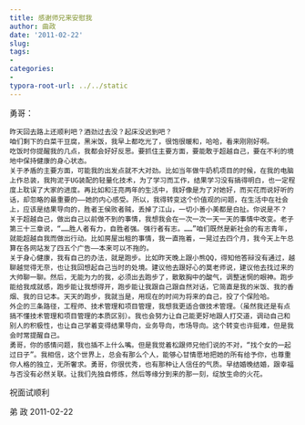 ```yaml
---
title: 感谢师兄来安慰我
author: 曲政
date: '2011-02-22'
slug: 
tags:
- 
categories:
- 
typora-root-url: ../../static
---
```


勇哥：

	昨天回去路上还顺利吧？酒劲过去没？起床没迟到吧？
	咱们剩下的白菜干豆腐，黑米饭，我早上都吃光了，很饱很暖和，哈哈，看来刚刚好啊。
	吃饭时你提醒我的几点，我都会好好反思。要抓住主要方面，要能敢于超越自己，要在不利的境地中保持健康的身心状态。
	关于矛盾的主要方面，可能我的出发点就不大对劲。比如当年做牛奶机项目的时候，在我的电脑上作总装，我拘泥于UG装配的轻量化技术，为了学习而工作，结果学习没有搞得明白，也一定程度上耽误了大家的进度。再比如和汪亮两年的生活中，我好像是为了对她好，而买花而说好听的话，却忽略的最重要的——她的内心感受。所以，我得转变这个价值观的问题，在生活中在社会上，应该是结果导向的，胜者王侯败者贼，丢掉了江山，一切小善小美都是白扯。你说是不？
	关于超越自己，做出自己以前做不到的事情，我想我会在一次一次一天一天的事情中改变。老子第三十三章说，“……胜人者有力，自胜者强。强行者有志。……”咱们既然是新社会的有志青年，就能超越自我而做出行动。比如房屋出租的事情，我一直拖着，一晃过去四个月，我今天上午总算在各网站发了四五个广告——本来可以不拖的。
	关于身心健康，我有自己的办法，就是跑步。比如昨天晚上跟小熊QQ，得知他答辩没有通过，越聊越觉得无奈，也让我回想起自己当时的处境。建议他去跟好心的莫老师说，建议他去找过来的大帅聊一聊。然后，无能为力的我，必须出去跑步了，散散胸中的酸气，调整迷惘的眼神。跑步能给我成就感，跑步能让我想得开，跑步能让我跟自己跟自然对话，它简直是我的米饭、我的香烟、我的日记本。天天的跑步，我就当是，用现在的时间为将来的自己，投了个保险哈。
	外企的三条路径，工程师、技术管理和项目管理，我想我更适合做技术管理。（虽然我还是有点搞不懂技术管理和项目管理的本质区别）。我也会努力让自己能更好地跟人打交道，调动自己和别人的积极性，也让自己学着变得结果导向，业务导向，市场导向。这个转变也许挺难，但是我会时常提醒自己。
	勇哥，你的感情问题，我也插不上什么嘴。但是我觉着松跟师兄他们说的不对，“找个女的一起过日子”。我相信，这个世界上，总会有那么个人，能够心甘情愿地把她的所有给予你，也尊重你人格的独立，无所奢求。勇哥，你很优秀，也有那种让人信任的气质。早结婚晚结婚，跟幸福与否没有必然关联。让我们先独自修炼，然后等缘分到来的那一刻，绽放生命的火花。

祝面试顺利

弟 政
2011-02-22